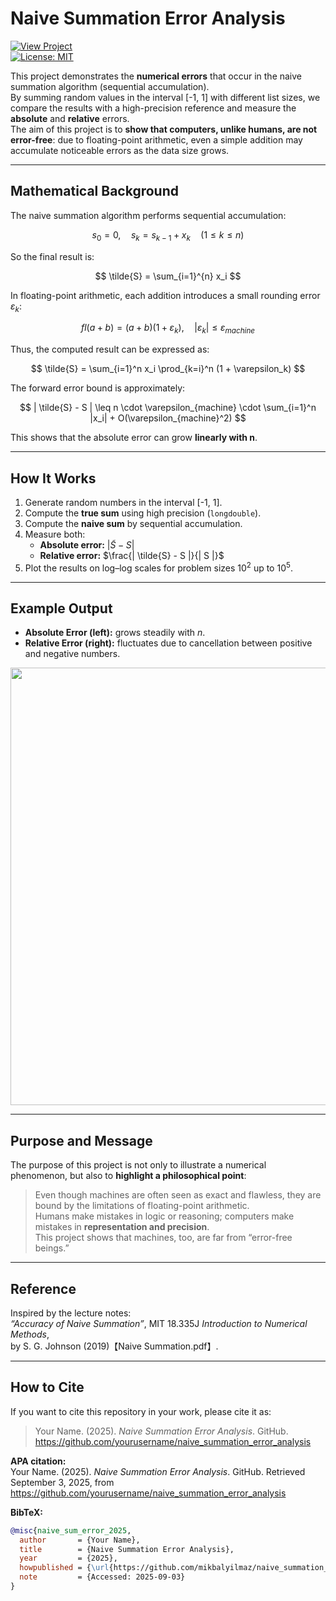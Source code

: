 # Naive Summation Error Analysis  
[![View Project](https://img.shields.io/badge/View_Project-517FF7)](https://github.com/yourusername/naive_summation_error_analysis)  
[![License: MIT](https://img.shields.io/badge/License-MIT-yellow.svg)](LICENSE)  

This project demonstrates the **numerical errors** that occur in the naive summation algorithm (sequential accumulation).  
By summing random values in the interval [-1, 1] with different list sizes, we compare the results with a high-precision reference and measure the **absolute** and **relative** errors.  
The aim of this project is to **show that computers, unlike humans, are not error-free**: due to floating-point arithmetic, even a simple addition may accumulate noticeable errors as the data size grows.  

---

## Mathematical Background  

The naive summation algorithm performs sequential accumulation:  

$$
s_0 = 0, \quad s_k = s_{k-1} + x_k \quad (1 \leq k \leq n)
$$  

So the final result is:  

$$
\tilde{S} = \sum_{i=1}^{n} x_i
$$  

In floating-point arithmetic, each addition introduces a small rounding error $\varepsilon_k$:  

$$
fl(a + b) = (a + b)(1 + \varepsilon_k), \quad |\varepsilon_k| \leq \varepsilon_{machine}
$$  

Thus, the computed result can be expressed as:  

$$
\tilde{S} = \sum_{i=1}^n x_i \prod_{k=i}^n (1 + \varepsilon_k)
$$  

The forward error bound is approximately:  

$$
| \tilde{S} - S | \leq n \cdot \varepsilon_{machine} \cdot \sum_{i=1}^n |x_i| + O(\varepsilon_{machine}^2)
$$  

This shows that the absolute error can grow **linearly with n**.  

---

## How It Works  

1. Generate random numbers in the interval [-1, 1].  
2. Compute the **true sum** using high precision (`longdouble`).  
3. Compute the **naive sum** by sequential accumulation.  
4. Measure both:  
   - **Absolute error:** $| \tilde{S} - S |$  
   - **Relative error:** $\frac{| \tilde{S} - S |}{| S |}$  
5. Plot the results on log–log scales for problem sizes $10^2$ up to $10^5$.  

---

## Example Output  

- **Absolute Error (left):** grows steadily with $n$.  
- **Relative Error (right):** fluctuates due to cancellation between positive and negative numbers.  

<p align="center">
  <img src="example_plot.png" width="700">
</p>  

---

## Purpose and Message  

The purpose of this project is not only to illustrate a numerical phenomenon, but also to **highlight a philosophical point**:  
> Even though machines are often seen as exact and flawless, they are bound by the limitations of floating-point arithmetic.  
> Humans make mistakes in logic or reasoning; computers make mistakes in **representation and precision**.  
This project shows that machines, too, are far from “error-free beings.”  

---

## Reference  

Inspired by the lecture notes:  
*“Accuracy of Naive Summation”*, MIT 18.335J *Introduction to Numerical Methods*,  
by S. G. Johnson (2019)【Naive Summation.pdf】.  

---

## How to Cite  

If you want to cite this repository in your work, please cite it as:  

> Your Name. (2025). *Naive Summation Error Analysis*. GitHub. https://github.com/yourusername/naive_summation_error_analysis  

**APA citation:**  
Your Name. (2025). *Naive Summation Error Analysis*. GitHub. Retrieved September 3, 2025, from https://github.com/yourusername/naive_summation_error_analysis  

**BibTeX:**  

```bibtex
@misc{naive_sum_error_2025,
  author       = {Your Name},
  title        = {Naive Summation Error Analysis},
  year         = {2025},
  howpublished = {\url{https://github.com/mikbalyilmaz/naive_summation_error_analysis}},
  note         = {Accessed: 2025-09-03}
}
